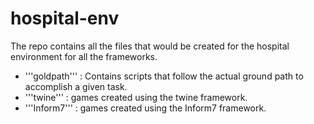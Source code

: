 # hospital-env
The repo contains all the files that would be created for the hospital environment for all the frameworks.

* '''goldpath''' : Contains scripts that follow the actual ground path to accomplish a given task.
* '''twine''' : games created using the twine framework.
* '''Inform7''' : games created using the Inform7 framework.


